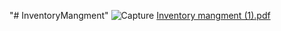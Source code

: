 "# InventoryMangment" 
![Capture](https://github.com/LaithNemer/InventoryMangment/assets/130616174/681b838f-b404-48d1-b233-6449dea7f5eb)
[Inventory mangment (1).pdf](https://github.com/LaithNemer/InventoryMangment/files/14893880/Inventory.mangment.1.pdf)
